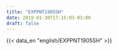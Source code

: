 ```yaml
---
title: "EXPPNT1905SH"
date: 2019-01-30T17:15:03-03:00
draft: false
---
```


{{< data_en "english/EXPPNT1905SH" >}}